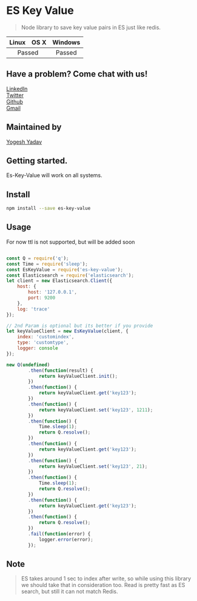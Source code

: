 # ES Key Value
> Node library to save key value pairs in ES just like redis.


<table>
    <thead>
        <tr>
            <th>Linux</th>
            <th>OS X</th>
            <th>Windows</th>
        </tr>
    </thead>
    <tbody>
        <tr>
            <td colspan="2" align="center">Passed</td>
            <td align="center">Passed</td>
        </tr>
    </tbody>
</table>

## Have a problem? Come chat with us! ##

[LinkedIn](https://www.linkedin.com/in/yogeshyadav108098)<br />
[Twitter](https://twitter.com/Yogeshyadav098)<br />
[Github](https://github.com/yogeshyadav108098)<br />
[Gmail](<mailto:yogeshyadav108098@gmail.com>)

## Maintained by ##
[Yogesh Yadav](https://www.linkedin.com/in/yogeshyadav108098/)

## Getting started. ##
Es-Key-Value will work on all systems.

## Install

```bash
npm install --save es-key-value
```

## Usage

For now ttl is not supported, but will be added soon

```javascript

const Q = require('q');
const Time = require('sleep');
const EsKeyValue = require('es-key-value');
const Elasticsearch = require('elasticsearch');
let client = new Elasticsearch.Client({
    host: {
        host: '127.0.0.1',
        port: 9200
    },
    log: 'trace'
});

// 2nd Param is optional but its better if you provide
let keyValueClient = new EsKeyValue(client, {
    index: 'customindex',
    type: 'customtype',
    logger: console
});

new Q(undefined)
        .then(function(result) {
            return keyValueClient.init();
        })
        .then(function() {
            return keyValueClient.get('key123');
        })
        .then(function() {
            return keyValueClient.set('key123', 1211);
        })
        .then(function() {
            Time.sleep(1);
            return Q.resolve();
        })
        .then(function() {
            return keyValueClient.get('key123');
        })
        .then(function() {
            return keyValueClient.set('key123', 21);
        })
        .then(function() {
            Time.sleep(1);
            return Q.resolve();
        })
        .then(function() {
            return keyValueClient.get('key123');
        })
        .then(function() {
            return Q.resolve();
        })
        .fail(function(error) {
            logger.error(error);
        });
```

## Note
> ES takes around 1 sec to index after write, so while using this library we should take that in consideration too. Read is pretty fast as ES search, but still it can not match Redis.